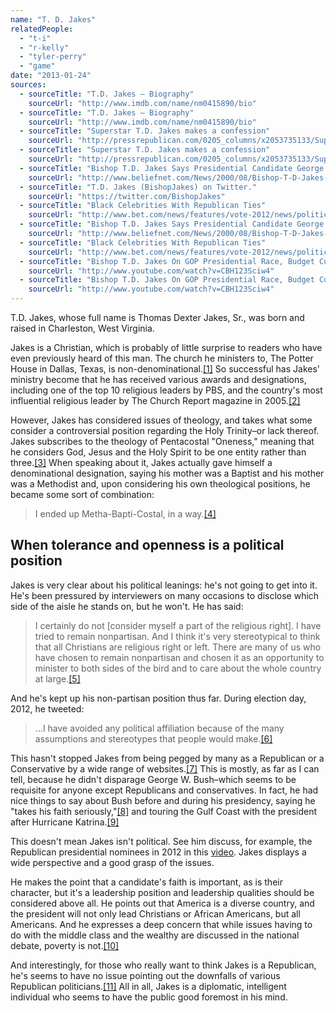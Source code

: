 ```yaml
---
name: "T. D. Jakes"
relatedPeople:
  - "t-i"
  - "r-kelly"
  - "tyler-perry"
  - "game"
date: "2013-01-24"
sources:
  - sourceTitle: "T.D. Jakes – Biography"
    sourceUrl: "http://www.imdb.com/name/nm0415890/bio"
  - sourceTitle: "T.D. Jakes – Biography"
    sourceUrl: "http://www.imdb.com/name/nm0415890/bio"
  - sourceTitle: "Superstar T.D. Jakes makes a confession"
    sourceUrl: "http://pressrepublican.com/0205_columns/x2053735133/Superstar-T-D-Jakes-makes-a-confession"
  - sourceTitle: "Superstar T.D. Jakes makes a confession"
    sourceUrl: "http://pressrepublican.com/0205_columns/x2053735133/Superstar-T-D-Jakes-makes-a-confession"
  - sourceTitle: "Bishop T.D. Jakes Says Presidential Candidate George W. Bush Takes His Faith Seriously."
    sourceUrl: "http://www.beliefnet.com/News/2000/08/Bishop-T-D-Jakes-Says-Presidential-Candidate-George-W-Bush-Takes-His-Faith-Seriously.aspx"
  - sourceTitle: "T.D. Jakes (BishopJakes) on Twitter."
    sourceUrl: "https://twitter.com/BishopJakes"
  - sourceTitle: "Black Celebrities With Republican Ties"
    sourceUrl: "http://www.bet.com/news/features/vote-2012/news/politics/photos/2012/09/15-black-celebrities-with-republican-ties.html#!080712-politics-on-the-trail-Condoleezza-Rice"
  - sourceTitle: "Bishop T.D. Jakes Says Presidential Candidate George W. Bush Takes His Faith Seriously."
    sourceUrl: "http://www.beliefnet.com/News/2000/08/Bishop-T-D-Jakes-Says-Presidential-Candidate-George-W-Bush-Takes-His-Faith-Seriously.aspx"
  - sourceTitle: "Black Celebrities With Republican Ties"
    sourceUrl: "http://www.bet.com/news/features/vote-2012/news/politics/photos/2012/09/15-black-celebrities-with-republican-ties.html#!080712-politics-on-the-trail-Condoleezza-Rice"
  - sourceTitle: "Bishop T.D. Jakes On GOP Presidential Race, Budget Cuts, & Gingrich's Comments Against the Poor"
    sourceUrl: "http://www.youtube.com/watch?v=CBH123Sciw4"
  - sourceTitle: "Bishop T.D. Jakes On GOP Presidential Race, Budget Cuts, & Gingrich's Comments Against the Poor"
    sourceUrl: "http://www.youtube.com/watch?v=CBH123Sciw4"
---
```


T.D. Jakes, whose full name is Thomas Dexter Jakes, Sr., was born and raised in Charleston, West Virginia.

Jakes is a Christian, which is probably of little surprise to readers who have even previously heard of this man. The church he ministers to, The Potter House in Dallas, Texas, is non-denominational.<a class="source-citation" href="http://www.imdb.com/name/nm0415890/bio" title="T.D. Jakes – Biography">[1]</a> So successful has Jakes' ministry become that he has received various awards and designations, including one of the top 10 religious leaders by PBS, and the country's most influential religious leader by The Church Report magazine in 2005.<a class="source-citation" href="http://www.imdb.com/name/nm0415890/bio" title="T.D. Jakes – Biography">[2]</a>

However, Jakes has considered issues of theology, and takes what some consider a controversial position regarding the Holy Trinity–or lack thereof. Jakes subscribes to the theology of Pentacostal "Oneness," meaning that he considers God, Jesus and the Holy Spirit to be one entity rather than three.<a class="source-citation" href="http://pressrepublican.com/0205_columns/x2053735133/Superstar-T-D-Jakes-makes-a-confession" title="Superstar T.D. Jakes makes a confession">[3]</a> When speaking about it, Jakes actually gave himself a denominational designation, saying his mother was a Baptist and his mother was a Methodist and, upon considering his own theological positions, he became some sort of combination:

>I ended up Metha-Bapti-Costal, in a way.<a class="source-citation" href="http://pressrepublican.com/0205_columns/x2053735133/Superstar-T-D-Jakes-makes-a-confession" title="Superstar T.D. Jakes makes a confession">[4]</a>

## 

## When tolerance and openness is a political position

Jakes is very clear about his political leanings: he's not going to get into it. He's been pressured by interviewers on many occasions to disclose which side of the aisle he stands on, but he won't. He has said:

>I certainly do not [consider myself a part of the religious right]. I have tried to remain nonpartisan. And I think it's very stereotypical to think that all Christians are religious right or left. There are many of us who have chosen to remain nonpartisan and chosen it as an opportunity to minister to both sides of the bird and to care about the whole country at large.<a class="source-citation" href="http://www.beliefnet.com/News/2000/08/Bishop-T-D-Jakes-Says-Presidential-Candidate-George-W-Bush-Takes-His-Faith-Seriously.aspx" title="Bishop T.D. Jakes Says Presidential Candidate George W. Bush Takes His Faith Seriously.">[5]</a>

And he's kept up his non-partisan position thus far. During election day, 2012, he tweeted:

>…I have avoided any political affiliation because of the many assumptions and stereotypes that people would make.<a class="source-citation" href="https://twitter.com/BishopJakes" title="T.D. Jakes (BishopJakes) on Twitter.">[6]</a>

This hasn't stopped Jakes from being pegged by many as a Republican or a Conservative by a wide range of websites.<a class="source-citation" href="http://www.bet.com/news/features/vote-2012/news/politics/photos/2012/09/15-black-celebrities-with-republican-ties.html#!080712-politics-on-the-trail-Condoleezza-Rice" title="Black Celebrities With Republican Ties">[7]</a> This is mostly, as far as I can tell, because he didn't disparage George W. Bush–which seems to be requisite for anyone except Republicans and conservatives. In fact, he had nice things to say about Bush before and during his presidency, saying he "takes his faith seriously,"<a class="source-citation" href="http://www.beliefnet.com/News/2000/08/Bishop-T-D-Jakes-Says-Presidential-Candidate-George-W-Bush-Takes-His-Faith-Seriously.aspx" title="Bishop T.D. Jakes Says Presidential Candidate George W. Bush Takes His Faith Seriously.">[8]</a> and touring the Gulf Coast with the president after Hurricane Katrina.<a class="source-citation" href="http://www.bet.com/news/features/vote-2012/news/politics/photos/2012/09/15-black-celebrities-with-republican-ties.html#!080712-politics-on-the-trail-Condoleezza-Rice" title="Black Celebrities With Republican Ties">[9]</a>

This doesn't mean Jakes isn't political. See him discuss, for example, the Republican presidential nominees in 2012 in this [video](http://www.youtube.com/watch?v=CBH123Sciw4). Jakes displays a wide perspective and a good grasp of the issues.

He makes the point that a candidate's faith is important, as is their character, but it's a leadership position and leadership qualities should be considered above all. He points out that America is a diverse country, and the president will not only lead Christians or African Americans, but all Americans. And he expresses a deep concern that while issues having to do with the middle class and the wealthy are discussed in the national debate, poverty is not.<a class="source-citation" href="http://www.youtube.com/watch?v=CBH123Sciw4" title="Bishop T.D. Jakes On GOP Presidential Race, Budget Cuts, &amp; Gingrich&apos;s Comments Against the Poor">[10]</a>

And interestingly, for those who really want to think Jakes is a Republican, he's seems to have no issue pointing out the downfalls of various Republican politicians.<a class="source-citation" href="http://www.youtube.com/watch?v=CBH123Sciw4" title="Bishop T.D. Jakes On GOP Presidential Race, Budget Cuts, &amp; Gingrich&apos;s Comments Against the Poor">[11]</a> All in all, Jakes is a diplomatic, intelligent individual who seems to have the public good foremost in his mind.
